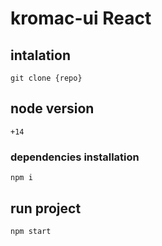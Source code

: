 # kromac-ui React

## intalation

`git clone {repo}`

## node version

`+14`

### dependencies installation

`npm i`

## run project

`npm start`
